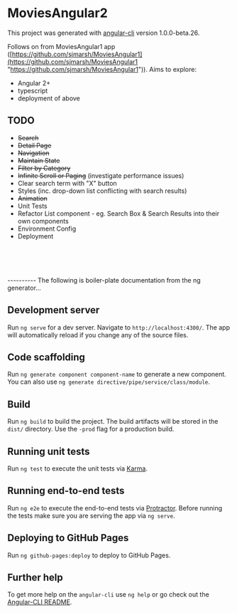 # MoviesAngular2

This project was generated with [angular-cli](https://github.com/angular/angular-cli) version 1.0.0-beta.26.

Follows on from MoviesAngular1 app ([https://github.com/sjmarsh/MoviesAngular1](https://github.com/sjmarsh/MoviesAngular1 "https://github.com/sjmarsh/MoviesAngular1")).  Aims to explore: </br>
- Angular 2+  
- typescript  
- deployment of above


## TODO ##
- <del>Search</del>  
- <del>Detail Page</del>  
- <del>Navigation</del>
- <del>Maintain State</del> 
- <del>Filter by Category</del>   
- <del>Infinite Scroll or Paging</del> (investigate performance issues)
- Clear search term with "X" button  
- Styles (inc. drop-down list conflicting with search results) 
- <del>Animation</del>  
- Unit Tests
- Refactor List component - eg. Search Box & Search Results into their own components
- Environment Config
- Deployment



</br>
</br>
</br>
</br>
----------
The following is boiler-plate documentation from the ng generator...


## Development server
Run `ng serve` for a dev server. Navigate to `http://localhost:4300/`. The app will automatically reload if you change any of the source files.

## Code scaffolding

Run `ng generate component component-name` to generate a new component. You can also use `ng generate directive/pipe/service/class/module`.

## Build

Run `ng build` to build the project. The build artifacts will be stored in the `dist/` directory. Use the `-prod` flag for a production build.

## Running unit tests

Run `ng test` to execute the unit tests via [Karma](https://karma-runner.github.io).

## Running end-to-end tests

Run `ng e2e` to execute the end-to-end tests via [Protractor](http://www.protractortest.org/).
Before running the tests make sure you are serving the app via `ng serve`.

## Deploying to GitHub Pages

Run `ng github-pages:deploy` to deploy to GitHub Pages.

## Further help

To get more help on the `angular-cli` use `ng help` or go check out the [Angular-CLI README](https://github.com/angular/angular-cli/blob/master/README.md).

